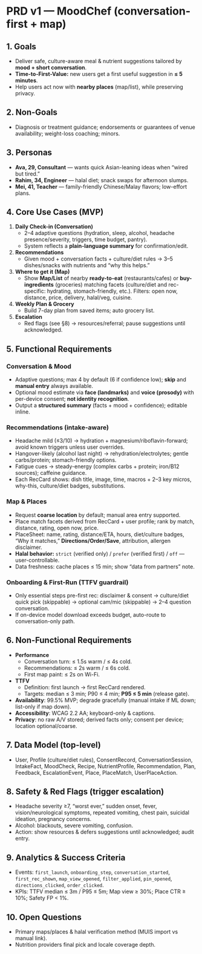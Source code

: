 # PRD v1 — MoodChef (conversation-first + map)

## 1. Goals
- Deliver safe, culture-aware meal & nutrient suggestions tailored by **mood + short conversation**.
- **Time-to-First-Value:** new users get a first useful suggestion in **≤ 5 minutes**.
- Help users act now with **nearby places** (map/list), while preserving privacy.

## 2. Non-Goals
- Diagnosis or treatment guidance; endorsements or guarantees of venue availability; weight-loss coaching; minors.

## 3. Personas
- **Ava, 29, Consultant** — wants quick Asian-leaning ideas when “wired but tired.”
- **Rahim, 34, Engineer** — halal diet; snack swaps for afternoon slumps.
- **Mei, 41, Teacher** — family-friendly Chinese/Malay flavors; low-effort plans.

## 4. Core Use Cases (MVP)
1) **Daily Check-in (Conversation)**
   - 2–4 adaptive questions (hydration, sleep, alcohol, headache presence/severity, triggers, time budget, pantry).
   - System reflects a **plain-language summary** for confirmation/edit.
2) **Recommendations**
   - Given mood + conversation facts + culture/diet rules → 3–5 dishes/snacks with nutrients and “why this helps.”
3) **Where to get it (Map)**
   - Show **Map/List** of nearby **ready-to-eat** (restaurants/cafes) or **buy-ingredients** (groceries) matching facets (culture/diet and rec-specific: hydrating, stomach-friendly, etc.). Filters: open now, distance, price, delivery, halal/veg, cuisine.
4) **Weekly Plan & Grocery**
   - Build 7-day plan from saved items; auto grocery list.
5) **Escalation**
   - Red flags (see §8) → resources/referral; pause suggestions until acknowledged.

## 5. Functional Requirements
### Conversation & Mood
- Adaptive questions; max 4 by default (6 if confidence low); **skip** and **manual entry** always available.
- Optional mood estimate via **face (landmarks)** and **voice (prosody)** with per-device consent; **not identity recognition**.
- Output a **structured summary** (facts + mood + confidence); editable inline.

### Recommendations (intake-aware)
- Headache mild (≤3/10) → hydration + magnesium/riboflavin-forward; avoid known triggers unless user overrides.
- Hangover-likely (alcohol last night) → rehydration/electrolytes; gentle carbs/protein; stomach-friendly options.
- Fatigue cues → steady-energy (complex carbs + protein; iron/B12 sources); caffeine guidance.
- Each RecCard shows: dish title, image, time, macros + 2–3 key micros, why-this, culture/diet badges, substitutions.

### Map & Places
- Request **coarse location** by default; manual area entry supported.
- Place match facets derived from RecCard + user profile; rank by match, distance, rating, open now, price.
- PlaceSheet: name, rating, distance/ETA, hours, diet/culture badges, “Why it matches,” **Directions/Order/Save**, attribution, allergen disclaimer.
- **Halal behavior:** `strict` (verified only) / `prefer` (verified first) / `off` — user-controllable.
- Data freshness: cache places ≤ 15 min; show “data from partners” note.

### Onboarding & First-Run (TTFV guardrail)
- Only essential steps pre-first rec: disclaimer & consent → culture/diet quick pick (skippable) → optional cam/mic (skippable) → 2–4 question conversation.
- If on-device model download exceeds budget, auto-route to conversation-only path.

## 6. Non-Functional Requirements
- **Performance**
  - Conversation turn: ≤ 1.5s warm / ≤ 4s cold.
  - Recommendations: ≤ 2s warm / ≤ 6s cold.
  - First map paint: ≤ 2s on Wi-Fi.
- **TTFV**
  - Definition: first launch → first RecCard rendered.
  - Targets: median ≤ 3 min; P90 ≤ 4 min; **P95 ≤ 5 min** (release gate).
- **Availability**: 99.5% MVP; degrade gracefully (manual intake if ML down; list-only if map down).
- **Accessibility**: WCAG 2.2 AA; keyboard-only & captions.
- **Privacy**: no raw A/V stored; derived facts only; consent per device; location optional/coarse.

## 7. Data Model (top-level)
- User, Profile (culture/diet rules), ConsentRecord, ConversationSession, IntakeFact, MoodCheck, Recipe, NutrientProfile, Recommendation, Plan, Feedback, EscalationEvent, Place, PlaceMatch, UserPlaceAction.

## 8. Safety & Red Flags (trigger escalation)
- Headache severity ≥7, “worst ever,” sudden onset, fever, vision/neurological symptoms, repeated vomiting, chest pain, suicidal ideation, pregnancy concerns.
- Alcohol: blackouts, severe vomiting, confusion.
- Action: show resources & defers suggestions until acknowledged; audit entry.

## 9. Analytics & Success Criteria
- Events: `first_launch`, `onboarding_step`, `conversation_started`, `first_rec_shown`, `map_view_opened`, `filter_applied`, `pin_opened`, `directions_clicked`, `order_clicked`.
- KPIs: TTFV median ≤ 3m / P95 ≤ 5m; Map view ≥ 30%; Place CTR ≥ 10%; Safety FP < 1%.

## 10. Open Questions
- Primary maps/places & halal verification method (MUIS import vs manual link).
- Nutrition providers final pick and locale coverage depth.
